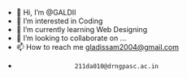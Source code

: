 - 👋 Hi, I’m @GALDII
- 👀 I’m interested in Coding
- 🌱 I’m currently learning Web Designing
- 💞️ I’m looking to collaborate on ...
- 📫 How to reach me gladissam2004@gmail.com
-                     211da010@drngpasc.ac.in

<!---
GALDII/GALDII is a ✨ special ✨ repository because its `README.md` (this file) appears on your GitHub profile.
You can click the Preview link to take a look at your changes.
--->
